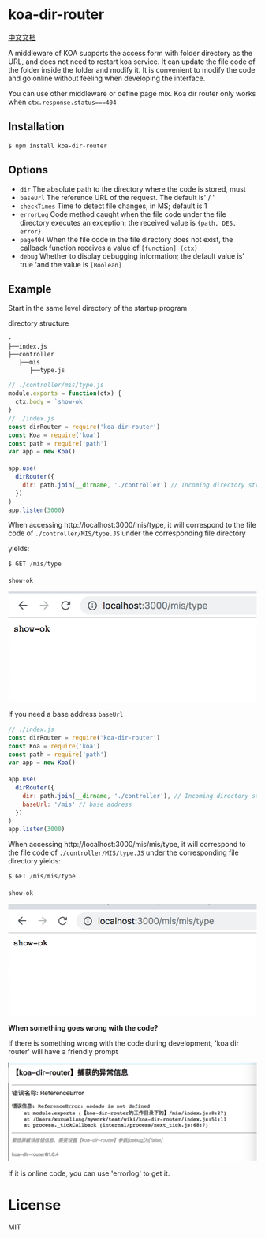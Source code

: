 # koa-dir-router

[中文文档](http://koadirrouter.yamjs.cn/Readme_cn)

A middleware of KOA supports the access form with folder directory as the URL, and does not need to restart koa service. It can update the file code of the folder inside the folder and modify it. It is convenient to modify the code and go online without feeling when developing the interface.

You can use other middleware or define page mix. Koa dir router only works when `ctx.response.status===404`

## Installation

```
$ npm install koa-dir-router
```

## Options

- `dir` The absolute path to the directory where the code is stored, must
- `baseUrl` The reference URL of the request. The default is' / '
- `checkTimes` Time to detect file changes, in MS; default is 1
- `errorLog` Code method caught when the file code under the file directory executes an exception; the received value is `{path, DES, error}`
- `page404` When the file code in the file directory does not exist, the callback function receives a value of `[function] (ctx)`
- `debug` Whether to display debugging information; the default value is' true 'and the value is `[Boolean]`

## Example

Start in the same level directory of the startup program

directory structure

```
·
├──index.js
├──controller
   ├──mis
      ├──type.js
```

```js
// ./controller/mis/type.js
module.exports = function(ctx) {
  ctx.body = `show-ok`
}
// ./index.js
const dirRouter = require('koa-dir-router')
const Koa = require('koa')
const path = require('path')
var app = new Koa()

app.use(
  dirRouter({
    dir: path.join(__dirname, './controller') // Incoming directory structure to access
  })
)
app.listen(3000)
```

When accessing http://localhost:3000/mis/type, it will correspond to the file code of `./controller/MIS/type.JS` under the corresponding file directory

yields:

```js
$ GET /mis/type

show-ok
```

![showOK.png](https://raw.githubusercontent.com/xueliangGit/koa-dir-router/master/showOk.png)

If you need a base address `baseUrl`

```js
// ./index.js
const dirRouter = require('koa-dir-router')
const Koa = require('koa')
const path = require('path')
var app = new Koa()

app.use(
  dirRouter({
    dir: path.join(__dirname, './controller'), // Incoming directory structure to access
    baseUrl: '/mis' // base address
  })
)
app.listen(3000)
```

When accessing http://localhost:3000/mis/mis/type, it will correspond to the file code of `./controller/MIS/type.JS` under the corresponding file directory
yields:

```js
$ GET /mis/mis/type

show-ok
```

![showOK2.png](https://raw.githubusercontent.com/xueliangGit/koa-dir-router/master/showOk2.png)

**When something goes wrong with the code?**

If there is something wrong with the code during development, 'koa dir router' will have a friendly prompt

![showOK.png](https://raw.githubusercontent.com/xueliangGit/koa-dir-router/master/error.png)

If it is online code, you can use 'errorlog' to get it.

# License

MIT
